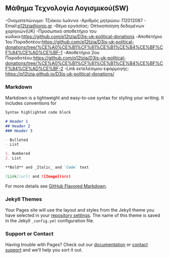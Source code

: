 ## Μάθημα Τεχνολογία Λογισμικού(SW)

-Ονοματεπώνυμο: Τζιάκου Ιωάννα
-Αριθμός μητρώου: Π2012087
-Email:p12tzia@ionio.gr
-Θέμα εργάσίας: Οπτικοποίηση δεδομένων χορηγιών(UK)
-Προσωπικό αποθετήριο του κώδικα:https://github.com/p12tzia/D3js-uk-political-donations
-Αποθετήριο 1ου Παραδοτέου:https://github.com/p12tzia/D3js-uk-political-donations/tree/%CE%A0%CE%B1%CF%81%CE%B1%CE%B4%CE%BF%CF%84%CE%AD%CE%BF-1
-Αποθετήριο 2ου Παραδοτέου:https://github.com/p12tzia/D3js-uk-political-donations/tree/%CE%A0%CE%B1%CF%81%CE%B1%CE%B4%CE%BF%CF%84%CE%AD%CE%BF-2
-Link εκτελέσιμου εφαρμογής: https://p12tzia.github.io/D3js-uk-political-donations/




### Markdown

Markdown is a lightweight and easy-to-use syntax for styling your writing. It includes conventions for

```markdown
Syntax highlighted code block

# Header 1
## Header 2
### Header 3

- Bulleted
- List

1. Numbered
2. List

**Bold** and _Italic_ and `Code` text

[Link](url) and ![Image](src)
```

For more details see [GitHub Flavored Markdown](https://guides.github.com/features/mastering-markdown/).

### Jekyll Themes

Your Pages site will use the layout and styles from the Jekyll theme you have selected in your [repository settings](https://github.com/p12tzia/Final-report/settings). The name of this theme is saved in the Jekyll `_config.yml` configuration file.

### Support or Contact

Having trouble with Pages? Check out our [documentation](https://help.github.com/categories/github-pages-basics/) or [contact support](https://github.com/contact) and we’ll help you sort it out.
